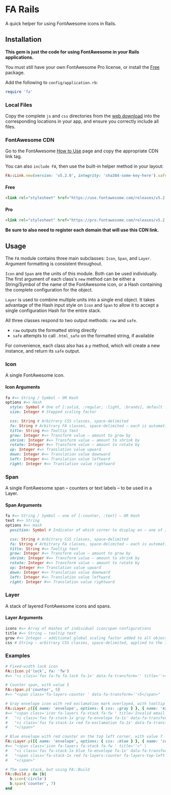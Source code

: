# FA Rails

A quick helper for using FontAwesome icons in Rails.

## Installation

**This gem is just the code for using FontAwesome in your Rails applications.**

You must still have your own FontAwesome Pro license, or install the
[Free](https://use.fontawesome.com/releases/v5.2.0/fontawesome-free-5.2.0-web.zip)
package.

Add the following to `config/application.rb`:

```ruby
require 'fa'
```

### Local Files

Copy the complete `js` and `css` directories from the
[web download](https://fontawesome.com/releases/5.2.0/web/download) into the
corresponding locations in your app, and ensure you correctly include all files.

### FontAwesome CDN

Go to the FontAwesome
[How to Use](https://fontawesome.com/how-to-use/on-the-web/setup/getting-started?using=web-fonts-with-css)
page and copy the appropriate CDN link tag.

You can also `include FA`, then use the built-in helper method in your layout:

```ruby
FA::Link.new(version: 'v5.2.0', integrity: 'sha384-some-key-here').safe
```

#### Free

```html
<link rel="stylesheet" href="https://use.fontawesome.com/releases/v5.2.0/css/all.css" integrity="sha384-some-key-here" crossorigin="anonymous">
```

#### Pro

```html
<link rel="stylesheet" href="https://pro.fontawesome.com/releases/v5.2.0/css/all.css" integrity="sha384-some-key-here" crossorigin="anonymous">
```

**Be sure to also need to register each domain that will use this CDN link.**

## Usage

The `FA` module contains three main subclasses: `Icon`, `Span`, and `Layer`.
Argument formatting is consistent throughout.

`Icon` and `Span` are the units of this module. Both can be used individually.  
The first argument of each class's `new` method can be either a String/Symbol of
the name of the FontAwesome icon, or a Hash containing the complete
configuration for the object.

`Layer` is used to combine multiple units into a single end object. It takes
advantage of the Hash input style on `Icon` and `Span` to allow it to accept a
single configuration Hash for the entire stack.

All three classes respond to two output methods: `raw` and `safe`.

- `raw` outputs the formatted string directly
- `safe` attempts to call `.html_safe` on the formatted string, if available

For convenience, each class also has a `p` method, which will create a new
instance, and return its `safe` output.

### Icon

A single FontAwesome icon.

#### Icon Arguments

```ruby
fa #=> String / Symbol – OR Hash
options #=> Hash
  style: Symbol # One of [:solid, :regular, :light, :brands], default :solid
  size: Integer # Stepped scaling factor

  css: String # Arbitrary CSS classes, space-delimited
  fa: String # Arbitrary FA classes, space-delimited – each is automatically prefixed with `fa-`
  title: String #=> Tooltip text
  grow: Integer #=> Transform value – amount to grow by
  shrink: Integer #=> Transform value – amount to shrink by
  rotate: Integer #=> Transform value – amount to rotate by
  up: Integer #=> Translation value upward
  down: Integer #=> Translation value downward
  left: Integer #=> Translation value leftward
  right: Integer #=> Translation value rightward
```

### Span

A single FontAwesome span – counters or text labels – to be used in a Layer.

#### Span Arguments

```ruby
fa #=> String / Symbol – one of [:counter, :text] – OR Hash
text #=> String
options #=> Hash
  position: Symbol # Indicator of which corner to display on – one of [:tr, :tl, :br, :bl]

  css: String # Arbitrary CSS classes, space-delimited
  fa: String # Arbitrary FA classes, space-delimited – each is automatically prefixed with `fa-`
  title: String #=> Tooltip text
  grow: Integer #=> Transform value – amount to grow by
  shrink: Integer #=> Transform value – amount to shrink by
  rotate: Integer #=> Transform value – amount to rotate by
  up: Integer #=> Translation value upward
  down: Integer #=> Translation value downward
  left: Integer #=> Translation value leftward
  right: Integer #=> Translation value rightward
```

### Layer

A stack of layered FontAwesome icons and spans.

#### Layer Arguments

```ruby
icons #=> Array of Hashes of individual icon/span configurations
title #=> String – tooltip text
grow #=> Integer – additional global scaling factor added to all objects in the stack
css # String – arbitrary CSS classes, space-delimited, applied to the layer stack
```

### Examples

```ruby
# Fixed-width lock icon
FA::Icon.p('lock', fa: 'fw')
#=> "<i class='fas fa-fw fa-lock fa-1x' data-fa-transform='' title=''></i>"

# Counter span, with value 5
FA::Span.p('counter', 5)
#=> "<span class='fa-layers-counter ' data-fa-transform=''>5</span>"

# Gray envelope icon with red exclamation mark overlayed, with tooltip 'Invalid email address'
FA::Layer.p([{ name: 'envelope', options: { css: :gray } }, { name: 'exclamation', options: { css: :red } }], title: 'Invalid email address')
#=> "<span class='icon fa-layers fa-stack fa-fw ' title='Invalid email address'>" \
#   "<i class='fas fa-stack-1x gray fa-envelope fa-1x' data-fa-transform='grow-0' title='Invalid email address'></i>" \
#   "<i class='fas fa-stack-1x red fa-exclamation fa-1x' data-fa-transform='grow-0' title='Invalid email address'></i>" \
#   "</span>"

# Blue envelope with red counter on the top left corner, with value 7
FA::Layer.p([{ name: 'envelope', options: { css: :blue } }, { name: 'counter', text: 7, options: { css: :red, position: :tl } }])
#=> "<span class='icon fa-layers fa-stack fa-fw ' title=''>" \
#   "<i class='fas fa-stack-1x blue fa-envelope fa-1x' data-fa-transform='grow-0' title=''></i>" \
#   "<span class='fa-stack-1x red fa-layers-counter fa-layers-top-left' data-fa-transform='grow-0'>7</span>" \
#   "</span>"

# The same stack, but using FA::Build
FA::Build.p do |b|
  b.icon('circle')
  b.span('counter', 7)
end
```

